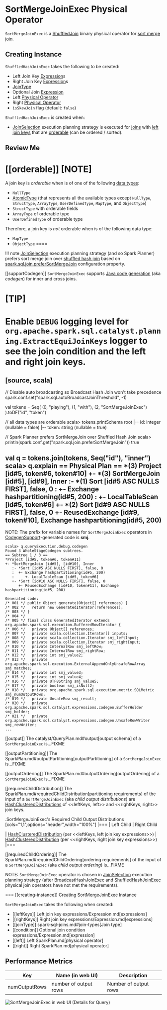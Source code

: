 # SortMergeJoinExec Physical Operator

`SortMergeJoinExec` is a [ShuffledJoin](ShuffledJoin.md) binary physical operator for [sort merge join](#doExecute).

## Creating Instance

`ShuffledHashJoinExec` takes the following to be created:

* <span id="leftKeys"> Left Join Key [Expression](../expressions/Expression.md)s
* <span id="rightKeys"> Right Join Key [Expression](../expressions/Expression.md)s
* <span id="joinType"> [JoinType](../spark-sql-joins.md#JoinType)
* <span id="condition"> Optional Join [Expression](../expressions/Expression.md)
* <span id="left"> Left [Physical Operator](SparkPlan.md)
* <span id="right"> Right [Physical Operator](SparkPlan.md)
* <span id="isSkewJoin"> `isSkewJoin` flag (default: `false`)

`ShuffledHashJoinExec` is created when:

* [JoinSelection](../execution-planning-strategies/JoinSelection.md) execution planning strategy is executed for [joins](../logical-operators/Join.md) with [left join keys](#leftKeys) that are [orderable](#orderable)  (can be ordered / sorted).

## Review Me

[[orderable]]
[NOTE]
====
A join key is *orderable* when is of one of the following [data types](../DataType.md):

* `NullType`
* [AtomicType](../DataType.md#AtomicType) (that represents all the available types except `NullType`, `StructType`, `ArrayType`, `UserDefinedType`, `MapType`, and `ObjectType`)
* `StructType` with orderable fields
* `ArrayType` of orderable type
* `UserDefinedType` of orderable type

Therefore, a join key is *not* orderable when is of the following data type:

* `MapType`
* `ObjectType`
====

!!! note
   [JoinSelection](../execution-planning-strategies/JoinSelection.md) execution planning strategy (and so Spark Planner) prefers sort merge join over [shuffled hash join](ShuffledHashJoinExec.md) based on [spark.sql.join.preferSortMergeJoin](../configuration-properties.md#spark.sql.join.preferSortMergeJoin) configuration property.

[[supportCodegen]]
`SortMergeJoinExec` supports [Java code generation](CodegenSupport.md) (aka _codegen_) for inner and cross joins.

[TIP]
====
Enable `DEBUG` logging level for `org.apache.spark.sql.catalyst.planning.ExtractEquiJoinKeys` logger to see the join condition and the left and right join keys.
====

[source, scala]
----
// Disable auto broadcasting so Broadcast Hash Join won't take precedence
spark.conf.set("spark.sql.autoBroadcastJoinThreshold", -1)

val tokens = Seq(
  (0, "playing"),
  (1, "with"),
  (2, "SortMergeJoinExec")
).toDF("id", "token")

// all data types are orderable
scala> tokens.printSchema
root
 |-- id: integer (nullable = false)
 |-- token: string (nullable = true)

// Spark Planner prefers SortMergeJoin over Shuffled Hash Join
scala> println(spark.conf.get("spark.sql.join.preferSortMergeJoin"))
true

val q = tokens.join(tokens, Seq("id"), "inner")
scala> q.explain
== Physical Plan ==
*(3) Project [id#5, token#6, token#10]
+- *(3) SortMergeJoin [id#5], [id#9], Inner
   :- *(1) Sort [id#5 ASC NULLS FIRST], false, 0
   :  +- Exchange hashpartitioning(id#5, 200)
   :     +- LocalTableScan [id#5, token#6]
   +- *(2) Sort [id#9 ASC NULLS FIRST], false, 0
      +- ReusedExchange [id#9, token#10], Exchange hashpartitioning(id#5, 200)
----

NOTE: The prefix for variable names for `SortMergeJoinExec` operators in [CodegenSupport](CodegenSupport.md)-generated code is **smj**.

```text
scala> q.queryExecution.debug.codegen
Found 3 WholeStageCodegen subtrees.
== Subtree 1 / 3 ==
*Project [id#5, token#6, token#11]
+- *SortMergeJoin [id#5], [id#10], Inner
   :- *Sort [id#5 ASC NULLS FIRST], false, 0
   :  +- Exchange hashpartitioning(id#5, 200)
   :     +- LocalTableScan [id#5, token#6]
   +- *Sort [id#10 ASC NULLS FIRST], false, 0
      +- ReusedExchange [id#10, token#11], Exchange hashpartitioning(id#5, 200)

Generated code:
/* 001 */ public Object generate(Object[] references) {
/* 002 */   return new GeneratedIterator(references);
/* 003 */ }
/* 004 */
/* 005 */ final class GeneratedIterator extends org.apache.spark.sql.execution.BufferedRowIterator {
/* 006 */   private Object[] references;
/* 007 */   private scala.collection.Iterator[] inputs;
/* 008 */   private scala.collection.Iterator smj_leftInput;
/* 009 */   private scala.collection.Iterator smj_rightInput;
/* 010 */   private InternalRow smj_leftRow;
/* 011 */   private InternalRow smj_rightRow;
/* 012 */   private int smj_value2;
/* 013 */   private org.apache.spark.sql.execution.ExternalAppendOnlyUnsafeRowArray smj_matches;
/* 014 */   private int smj_value3;
/* 015 */   private int smj_value4;
/* 016 */   private UTF8String smj_value5;
/* 017 */   private boolean smj_isNull2;
/* 018 */   private org.apache.spark.sql.execution.metric.SQLMetric smj_numOutputRows;
/* 019 */   private UnsafeRow smj_result;
/* 020 */   private org.apache.spark.sql.catalyst.expressions.codegen.BufferHolder smj_holder;
/* 021 */   private org.apache.spark.sql.catalyst.expressions.codegen.UnsafeRowWriter smj_rowWriter;
...
```

[[output]]
The catalyst/QueryPlan.md#output[output schema] of a `SortMergeJoinExec` is...FIXME

[[outputPartitioning]]
The SparkPlan.md#outputPartitioning[outputPartitioning] of a `SortMergeJoinExec` is...FIXME

[[outputOrdering]]
The SparkPlan.md#outputOrdering[outputOrdering] of a `SortMergeJoinExec` is...FIXME

[[requiredChildDistribution]]
The SparkPlan.md#requiredChildDistribution[partitioning requirements] of the input of a `SortMergeJoinExec` (aka _child output distributions_) are [HashClusteredDistributions](HashClusteredDistribution.md) of <<leftKeys, left>> and <<rightKeys, right>> join keys.

.SortMergeJoinExec's Required Child Output Distributions
[cols="1,1",options="header",width="100%"]
|===
| Left Child
| Right Child

| [HashClusteredDistribution](HashClusteredDistribution.md) (per <<leftKeys, left join key expressions>>)
| [HashClusteredDistribution](HashClusteredDistribution.md) (per <<rightKeys, right join key expressions>>)
|===

[[requiredChildOrdering]]
The SparkPlan.md#requiredChildOrdering[ordering requirements] of the input of a `SortMergeJoinExec` (aka _child output ordering_) is...FIXME

NOTE: `SortMergeJoinExec` operator is chosen in [JoinSelection](../execution-planning-strategies/JoinSelection.md) execution planning strategy (after [BroadcastHashJoinExec](BroadcastHashJoinExec.md) and [ShuffledHashJoinExec](ShuffledHashJoinExec.md) physical join operators have not met the requirements).

=== [[creating-instance]] Creating SortMergeJoinExec Instance

`SortMergeJoinExec` takes the following when created:

* [[leftKeys]] Left join key expressions/Expression.md[expressions]
* [[rightKeys]] Right join key expressions/Expression.md[expressions]
* [[joinType]] spark-sql-joins.md#join-types[Join type]
* [[condition]] Optional join condition expressions/Expression.md[expression]
* [[left]] Left SparkPlan.md[physical operator]
* [[right]] Right SparkPlan.md[physical operator]

## <span id="metrics"> Performance Metrics

Key             | Name (in web UI)        | Description
----------------|-------------------------|---------
numOutputRows   | number of output rows   | Number of output rows

![SortMergeJoinExec in web UI (Details for Query)](../images/spark-sql-SortMergeJoinExec-webui-query-details.png)
